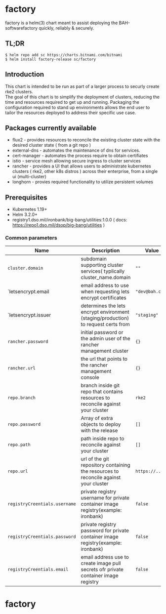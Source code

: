 

<!--- app-name: factory -->

# factory

factory is a helm(3) chart meant to assist deploying the BAH-softwarefactory quickly, reliably & securely.

                           
## TL;DR

```console
$ helm repo add sc https://charts.bitnami.com/bitnami
$ helm install factory-release sc/factory
```

## Introduction

This chart is intended to be run as part of a larger process to securly create rke2 clusters.  
The goal of this chart is to simplify the deployment of clusters, reducing the time and resources required to get up and running.
Packaging the configuration required to stand up environments allows the end user to tailor the resources deployed to address their specific use case.

## Packages currently available 

- flux2        - provides resources to reconcile the existing cluster state with the desired cluster state ( from a git repo )
- external-dns - automates the maintenance of dns for services. 
- cert-manager - automates the process require to obtain certifiates
- istio        - service mesh allowing secure ingress to cluster services
- rancher      - provides a UI that allows users to administrate kubernetes clusters ( rke2, other k8s distros ) across their enterprise, from a single ui (multi-cluster)
- longhorn     - provies required functionality to utilize persistent volumes 

## Prerequisites

- Kubernetes 1.19+
- Helm 3.2.0+
- registry1.dso.mil/ironbank/big-bang/utilities:1.0.0  ( docs: https://repo1.dso.mil/dsop/big-bang/utilities )
### Common parameters

| Name                          | Description                                                                             | Value           |
| ------------------------------| --------------------------------------------------------------------------------------- | --------------- |
| `cluster.domain`              | subdomain supporting cluster services( typlically cluster_name.domain                   | `""`            |
| `letsencrypt.email            | email address to use when requesting lets encrypt certificates                          | `"dev@bah.com"` |
| `letsencrypt.issuer           | determines the lets encrypt environment (staging/production) to request certs from      | `"staging"`     |
| `rancher.password`            | initial password or the admin user of the rancher management cluster                    | `{}`            |
| `rancher.url`                 | the url that points to the rancher management console                                   | `{}`            |
| `repo.branch`                 | branch inside git repo that contains resources to reconcile against your cluster        | `rke2`          |
| `repo.password`               | Array of extra objects to deploy with the release                                       | `[]`            |
| `repo.path`                   | path inside repo to reconcile against your cluster                                      | `[]`            |
| `repo.url`                    | url of the git repository containing the resources to reconcile against your cluster    | `https://...`   |
| `registryCreentials.username` | private registry username for private container image registry(example: ironbank)       | `false`         |
| `registryCreentials.password` | private registry password for private container image registry(example: ironbank)       | `false`         |
| `registryCreentials.email`    | email address use to create image pull secrets ofr private container image registry     | `false`         |




# factory
